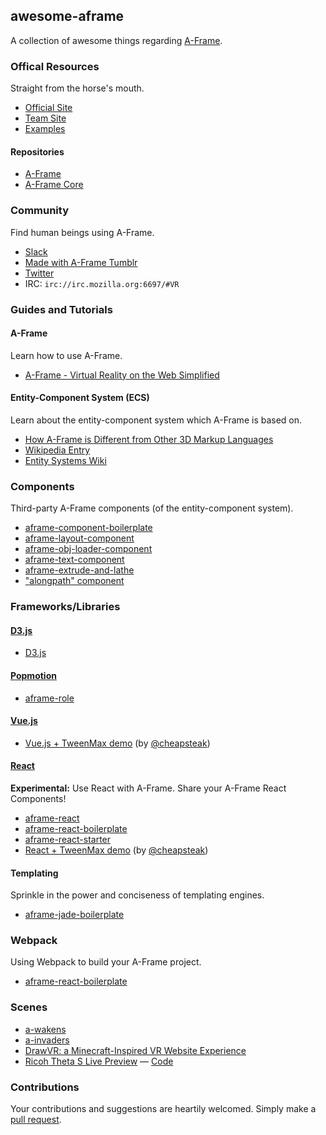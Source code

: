 ## awesome-aframe

A collection of awesome things regarding [A-Frame](https://github.com/aframevr/aframe).

### Offical Resources

Straight from the horse's mouth.

- [Official Site](https://aframe.io)
- [Team Site](http://mozvr.com)
- [Examples](https://aframe.io/examples/)

#### Repositories

- [A-Frame](https://github.com/aframevr/aframe)
- [A-Frame Core](https://github.com/aframevr/aframe-core)

### Community

Find human beings using A-Frame.

- [Slack](http://aframevr-slack.herokuapp.com/)
- [Made with A-Frame Tumblr](http://aframevr.tumblr.com/)
- [Twitter](https://twitter.com/aframevr)
- IRC: `irc://irc.mozilla.org:6697/#VR`

### Guides and Tutorials

#### A-Frame

Learn how to use A-Frame.

- [A-Frame - Virtual Reality on the Web Simplified](http://ngokevin.com/blog/aframe)

#### Entity-Component System (ECS)

Learn about the entity-component system which A-Frame is based on.

- [How A-Frame is Different from Other 3D Markup Languages](http://ngokevin.com/blog/aframe-vs-3dml/)
- [Wikipedia Entry](https://en.wikipedia.org/wiki/Entity_component_system)
- [Entity Systems Wiki](http://entity-systems.wikidot.com/)

### Components

Third-party A-Frame components (of the entity-component system).

- [aframe-component-boilerplate](https://github.com/ngokevin/aframe-component-boilerplate)
- [aframe-layout-component](https://github.com/ngokevin/aframe-layout-component)
- [aframe-obj-loader-component](https://github.com/donmccurdy/aframe-obj-loader-component)
- [aframe-text-component](https://github.com/ngokevin/aframe-text-component)
- [aframe-extrude-and-lathe](https://github.com/JosePedroDias/aframe-extrude-and-lathe)
- ["alongpath" component](https://jsbin.com/dasefeh/edit?html,output)

### Frameworks/Libraries

#### [D3.js](http://d3js.org/)

- [D3.js](http://blockbuilder.org/enjalot/1fd196cd99f8d58a56d3)

#### [Popmotion](https://github.com/Popmotion/popmotion)

- [aframe-role](https://github.com/Popmotion/aframe-role)

#### [Vue.js](https://github.com/vuejs/vue/)

- [Vue.js + TweenMax demo](http://codepen.io/cheapsteak/pen/dGXZjx?editors=101) (by [@cheapsteak])

#### [React](https://github.com/facebook/react)

**Experimental:** Use React with A-Frame. Share your A-Frame React Components!

- [aframe-react](https://github.com/ngokevin/aframe-react)
- [aframe-react-boilerplate](https://github.com/ngokevin/aframe-react-boilerplate)
- [aframe-react-starter](https://github.com/fouad/aframe-react-starter)
- [React + TweenMax demo](http://codepen.io/cheapsteak/pen/pgbdGa?editors=001) (by [@cheapsteak])

#### Templating

Sprinkle in the power and conciseness of templating engines.

- [aframe-jade-boilerplate](https://github.com/KevinGrandon/aframe-jade-boilerplate)

### Webpack

Using Webpack to build your A-Frame project.

- [aframe-react-boilerplate](https://github.com/ngokevin/aframe-react-boilerplate)

### Scenes

- [a-wakens](https://github.com/ngokevin/a-wakens)
- [a-invaders](https://github.com/dmarcos/a-invaders)
- [DrawVR: a Minecraft-Inspired VR Website Experience](http://drawvr.com/)
- [Ricoh Theta S Live Preview](https://gtk2k.github.io/aframe_theta_s_live_preview/livepreview.html) &mdash; [Code](https://github.com/gtk2k/gtk2k.github.io/tree/master/aframe_theta_s_live_preview)

### Contributions

Your contributions and suggestions are heartily welcomed. Simply make a [pull request](https://github.com/aframevr/awesome-aframe/edit/master/README.md).


[@cheapsteak]: https://github.com/cheapsteak/
